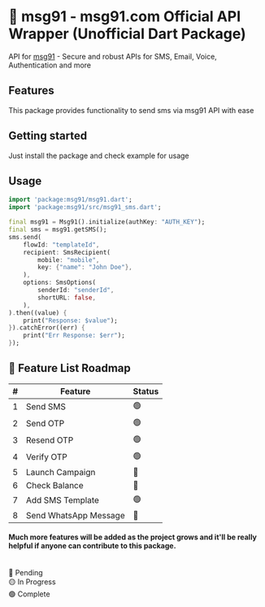 # 💬 msg91 - msg91.com Official API Wrapper (Unofficial Dart Package)

API for [msg91](https://msg91.com) - Secure and robust APIs for SMS, Email, Voice, Authentication and more

## Features

This package provides functionality to send sms via msg91 API with ease

## Getting started

Just install the package and check example for usage

## Usage

```dart
import 'package:msg91/msg91.dart';
import 'package:msg91/src/msg91_sms.dart';

final msg91 = Msg91().initialize(authKey: "AUTH_KEY");
final sms = msg91.getSMS();
sms.send(
    flowId: "templateId",
    recipient: SmsRecipient(
        mobile: "mobile",
        key: {"name": "John Doe"},
    ),
    options: SmsOptions(
        senderId: "senderId",
        shortURL: false,
    ),
).then((value) {
    print("Response: $value");
}).catchError((err) {
    print("Err Response: $err");
});
```

## 📝 Feature List Roadmap

| # | Feature               | Status |
|---|-----------------------|--------|
| 1 | Send SMS              | 🟢     |
| 2 | Send OTP              | 🟢     |
| 3 | Resend OTP            | 🟢     |
| 4 | Verify OTP            | 🟢     |
| 5 | Launch Campaign       | 🔴     |
| 6 | Check Balance         | 🔴     |
| 7 | Add SMS Template      | 🟢     |
| 8 | Send WhatsApp Message | 🔴     |

#### Much more features will be added as the project grows and it'll be really helpful if anyone can contribute to this package.

<br/>
🔴 Pending<br/>
🟡 In Progress<br/>
🟢 Complete<br/>
<br/>

